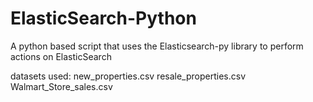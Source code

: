 # ElasticSearch-Python 
A python based script that uses the Elasticsearch-py library to perform actions on ElasticSearch


datasets used:
new_properties.csv
resale_properties.csv
Walmart_Store_sales.csv
